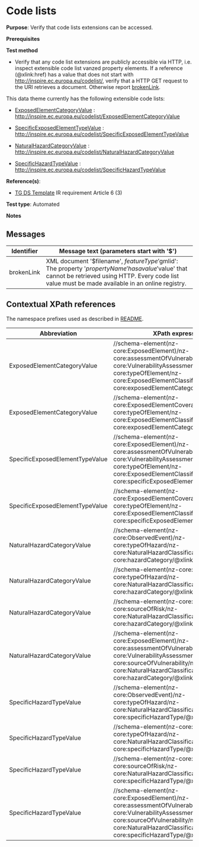 # Code lists

**Purpose**: Verify that code lists extensions can be accessed.

**Prerequisites**

**Test method**

* Verify that any code list extensions are publicly accessible via HTTP, i.e. inspect extensible code list vanzed property elements. If a reference (@xlink:href) has a value that does not start with http://inspire.ec.europa.eu/codelist/, verify that a HTTP GET request to the URI retrieves a document. Otherwise report [brokenLink](#brokenLink).

This data theme currently has the following extensible code lists:

* [ExposedElementCategoryValue](#ExposedElementCategoryValue) : http://inspire.ec.europa.eu/codelist/ExposedElementCategoryValue

* [SpecificExposedElementTypeValue](#SpecificExposedElementTypeValue) :  http://inspire.ec.europa.eu/codelist/SpecificExposedElementTypeValue

* [NaturalHazardCategoryValue](#NaturalHazardCategoryValue) : http://inspire.ec.europa.eu/codelist/NaturalHazardCategoryValue

* [SpecificHazardTypeValue](#SpecificHazardTypeValue) : http://inspire.ec.europa.eu/codelist/SpecificHazardTypeValue

**Reference(s)**: 

* [TG DS Template](./README.md#ref_TG_DS_tmpl) IR requirement Article 6 (3)

**Test type**: Automated

**Notes**

## Messages

Identifier  |  Message text (parameters start with '$')
---------------------------------------------------------- | -------------------------------------------------------------------------
brokenLink <a name="brokenLink"/>  |  XML document '$filename', $featureType '$gmlid': The property '$propertyName' has a value '$value' that cannot be retrieved using HTTP. Every code list value must be made available in an online registry. 

## Contextual XPath references

The namespace prefixes used as described in [README](./README.md#namespaces).

Abbreviation                                               |  XPath expression      |Multiplicity   |Voidable
---------------------------------------------------------- | -----------------------|---------------|---------------------------------
ExposedElementCategoryValue <a name ="ExposedElementCategoryValue"></a>	| //schema-element(nz-core:ExposedElement)/nz-core:assessmentOfVulnerability/nz-core:VulnerabilityAssessment/nz-core:typeOfElement/nz-core:ExposedElementClassification/nz-core:exposedElementCategory/@xlink:href | 1 (The parent is optional) | No
ExposedElementCategoryValue <a name ="ExposedElementCategoryValue"></a>	| //schema-element(nz-core:ExposedElementCoverage)/nz-core:typeOfElement/nz-core:ExposedElementClassification/nz-core:exposedElementCategory/@xlink:href | 1 (The parent is optional) | No
SpecificExposedElementTypeValue <a name ="SpecificExposedElementTypeValue"></a>	| //schema-element(nz-core:ExposedElement)/nz-core:assessmentOfVulnerability/nz-core:VulnerabilityAssessment/nz-core:typeOfElement/nz-core:ExposedElementClassification/nz-core:specificExposedElementType/@xlink:href | 1 | Yes
SpecificExposedElementTypeValue <a name ="SpecificExposedElementTypeValue"></a>	| //schema-element(nz-core:ExposedElementCoverage)/nz-core:typeOfElement/nz-core:ExposedElementClassification/nz-core:specificExposedElementType/@xlink:href | 1 | Yes
NaturalHazardCategoryValue <a name ="NaturalHazardCategoryValue"></a> | //schema-element(nz-core:ObservedEvent)/nz-core:typeOfHazard/nz-core:NaturalHazardClassification/nz-core:hazardCategory/@xlink:href | 1 | No
NaturalHazardCategoryValue <a name ="NaturalHazardCategoryValue"></a> |  //schema-element(nz-core:HazardArea)/nz-core:typeOfHazard/nz-core:NaturalHazardClassification/nz-core:hazardCategory/@xlink:href | 1 | No
NaturalHazardCategoryValue <a name ="NaturalHazardCategoryValue"></a> |//schema-element(nz-core:RiskZone)/nz-core:sourceOfRisk/nz-core:NaturalHazardClassification/nz-core:hazardCategory/@xlink:href | 1 | No
NaturalHazardCategoryValue <a name ="NaturalHazardCategoryValue"></a> |  //schema-element(nz-core:ExposedElement)/nz-core:assessmentOfVulnerability/nz-core:VulnerabilityAssessment/nz-core:sourceOfVulnerability/nz-core:NaturalHazardClassification/nz-core:hazardCategory/@xlink:href | 1 (The parent is optional) | No
SpecificHazardTypeValue <a name ="SpecificHazardTypeValue"></a>	| //schema-element(nz-core:ObservedEvent)/nz-core:typeOfHazard/nz-core:NaturalHazardClassification/nz-core:specificHazardType/@xlink:href | 1 | Yes
SpecificHazardTypeValue <a name ="SpecificHazardTypeValue"></a>	| //schema-element(nz-core:HazardArea)/nz-core:typeOfHazard/nz-core:NaturalHazardClassification/nz-core:specificHazardType/@xlink:href | 1 | Yes
SpecificHazardTypeValue <a name ="SpecificHazardTypeValue"></a>	| //schema-element(nz-core:RiskZone)/nz-core:sourceOfRisk/nz-core:NaturalHazardClassification/nz-core:specificHazardType/@xlink:href | 1 | Yes
SpecificHazardTypeValue <a name ="SpecificHazardTypeValue"></a>	| //schema-element(nz-core:ExposedElement)/nz-core:assessmentOfVulnerability/nz-core:VulnerabilityAssessment/nz-core:sourceOfVulnerability/nz-core:NaturalHazardClassification/nz-core:specificHazardType/@xlink:href | 1 | Yes
